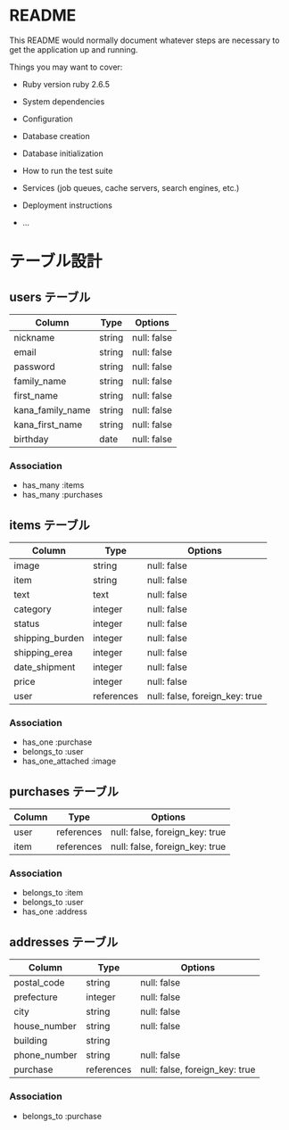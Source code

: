 # README

This README would normally document whatever steps are necessary to get the
application up and running.

Things you may want to cover:

* Ruby version
ruby 2.6.5

* System dependencies

* Configuration

* Database creation

* Database initialization

* How to run the test suite

* Services (job queues, cache servers, search engines, etc.)

* Deployment instructions

* ...

# テーブル設計

## users テーブル

| Column           | Type   | Options     |
| ---------------  | ------ | ----------- |
| nickname         | string | null: false |
| email            | string | null: false |
| password         | string | null: false |
| family_name      | string | null: false |
| first_name       | string | null: false |
| kana_family_name | string | null: false |
| kana_first_name  | string | null: false |
| birthday         | date   | null: false |


### Association

- has_many :items
- has_many :purchases


## items テーブル

| Column          | Type       | Options                        |
| --------------- | ---------- | ------------------------------ |
| image           | string     | null: false                    |
| item            | string     | null: false                    |
| text            | text       | null: false                    |
| category        | integer    | null: false                    |
| status          | integer    | null: false                    |
| shipping_burden | integer    | null: false                    |
| shipping_erea   | integer    | null: false                    |
| date_shipment   | integer    | null: false                    |
| price           | integer    | null: false                    |
| user            | references | null: false, foreign_key: true |


### Association

- has_one :purchase
- belongs_to :user
- has_one_attached :image


## purchases テーブル

| Column          | Type       | Options                        |
| --------------- | ---------- | ------------------------------ |
| user            | references | null: false, foreign_key: true |
| item            | references | null: false, foreign_key: true |

### Association

- belongs_to :item
- belongs_to :user
- has_one :address

## addresses テーブル

| Column           | Type       | Options                        |
| ---------------- | ---------- | ------------------------------ |
| postal_code      | string     | null: false                    |
| prefecture       | integer    | null: false                    |
| city             | string     | null: false                    |
| house_number     | string     | null: false                    |
| building         | string     |                                |
| phone_number     | string     | null: false                    |
| purchase         | references | null: false, foreign_key: true |

### Association

- belongs_to :purchase

